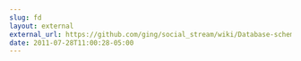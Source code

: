 ```yaml
---
slug: fd
layout: external
external_url: https://github.com/ging/social_stream/wiki/Database-schema
date: 2011-07-28T11:00:28-05:00
---
```

